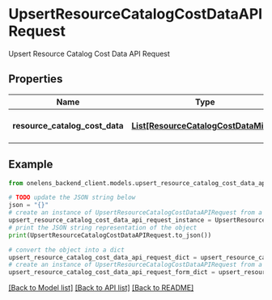 # UpsertResourceCatalogCostDataAPIRequest

Upsert Resource Catalog Cost Data API Request

## Properties

Name | Type | Description | Notes
------------ | ------------- | ------------- | -------------
**resource_catalog_cost_data** | [**List[ResourceCatalogCostDataMixin]**](ResourceCatalogCostDataMixin.md) | The resource cost data. | 

## Example

```python
from onelens_backend_client.models.upsert_resource_catalog_cost_data_api_request import UpsertResourceCatalogCostDataAPIRequest

# TODO update the JSON string below
json = "{}"
# create an instance of UpsertResourceCatalogCostDataAPIRequest from a JSON string
upsert_resource_catalog_cost_data_api_request_instance = UpsertResourceCatalogCostDataAPIRequest.from_json(json)
# print the JSON string representation of the object
print(UpsertResourceCatalogCostDataAPIRequest.to_json())

# convert the object into a dict
upsert_resource_catalog_cost_data_api_request_dict = upsert_resource_catalog_cost_data_api_request_instance.to_dict()
# create an instance of UpsertResourceCatalogCostDataAPIRequest from a dict
upsert_resource_catalog_cost_data_api_request_form_dict = upsert_resource_catalog_cost_data_api_request.from_dict(upsert_resource_catalog_cost_data_api_request_dict)
```
[[Back to Model list]](../README.md#documentation-for-models) [[Back to API list]](../README.md#documentation-for-api-endpoints) [[Back to README]](../README.md)


